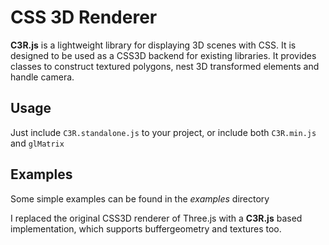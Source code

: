 # CSS 3D Renderer

**C3R.js** is a lightweight library for displaying 3D scenes with CSS. It is designed to be used as a CSS3D backend for existing libraries. It provides classes to construct textured polygons, nest 3D transformed elements and handle camera.

## Usage

Just include `C3R.standalone.js` to your project, or include both `C3R.min.js` and `glMatrix`

## Examples

Some simple examples can be found in the *examples* directory

I replaced the original CSS3D renderer of Three.js with a **C3R.js** based implementation, which supports buffergeometry and textures too.
